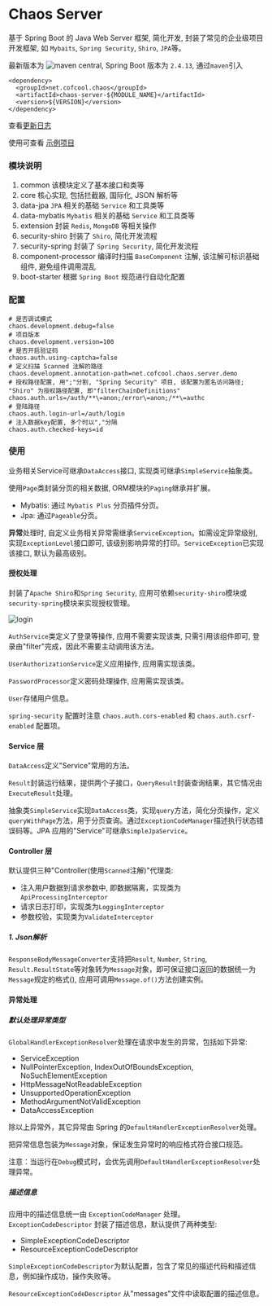 # Chaos Server

基于 Spring Boot 的 Java Web Server 框架, 简化开发, 封装了常见的企业级项目开发框架, 如 `Mybaits`, `Spring Security`, `Shiro`, `JPA`等。


最新版本为 ![maven central](https://img.shields.io/maven-central/v/net.cofcool.chaos/chaos-server.svg), Spring Boot 版本为 `2.4.13`, 通过`maven`引入

```
<dependency>
  <groupId>net.cofcool.chaos</groupId>
  <artifactId>chaos-server-${MODULE_NAME}</artifactId>
  <version>${VERSION}</version>
</dependency>
```

查看[更新日志](./CHANGELOG.md)

使用可查看 [示例项目](https://github.com/cofcool/chaos-server-demo.git)


### 模块说明

1. common 该模块定义了基本接口和类等
2. core 核心实现, 包括拦截器, 国际化, JSON 解析等
3. data-jpa `JPA` 相关的基础 `Service` 和工具类等
4. data-mybatis `Mybatis` 相关的基础 `Service` 和工具类等
5. extension 封装 `Redis`, `MongoDB` 等相关操作
6. security-shiro 封装了 `Shiro`, 简化开发流程
7. security-spring 封装了 `Spring Security`, 简化开发流程
8. component-processor 编译时扫描 `BaseComponent` 注解, 该注解可标识基础组件, 避免组件调用混乱
9. boot-starter 根据 `Spring Boot` 规范进行自动化配置

### 配置 

```properties
# 是否调试模式
chaos.development.debug=false
# 项目版本
chaos.development.version=100
# 是否开启验证码
chaos.auth.using-captcha=false
# 定义扫描 Scanned 注解的路径
chaos.development.annotation-path=net.cofcool.chaos.server.demo
# 授权路径配置, 用";"分割, "Spring Security" 项目, 该配置为匿名访问路径; "Shiro" 为授权路径配置, 即"filterChainDefinitions"
chaos.auth.urls=/auth/**\=anon;/error\=anon;/**\=authc
# 登陆路径
chaos.auth.login-url=/auth/login
# 注入数据key配置, 多个时以","分隔
chaos.auth.checked-keys=id
```

### 使用

业务相关Service可继承`DataAccess`接口, 实现类可继承`SimpleService`抽象类。


使用`Page`类封装分页的相关数据, ORM模块的`Paging`继承并扩展。

* Mybatis: 通过 `Mybatis Plus` 分页插件分页。
* Jpa: 通过`Pageable`分页。

**异常**处理时, 自定义业务相关异常需继承`ServiceException`。如需设定异常级别, 实现`ExceptionLevel`接口即可, 该级别影响异常的打印。`ServiceException`已实现该接口, 默认为最高级别。

#### 授权处理

封装了`Apache Shiro`和`Spring Security`, 应用可依赖`security-shiro`模块或`security-spring`模块来实现授权管理。

<img src="./docs/auth_login.svg" alt="login"/>

`AuthService`类定义了登录等操作, 应用不需要实现该类, 只需引用该组件即可, 登录由"filter"完成，因此不需要主动调用该方法。

`UserAuthorizationService`定义应用操作, 应用需实现该类。

`PasswordProcessor`定义密码处理操作, 应用需实现该类。

`User`存储用户信息。

`spring-security` 配置时注意 `chaos.auth.cors-enabled` 和 `chaos.auth.csrf-enabled` 配置项。

#### Service 层

`DataAccess`定义"Service"常用的方法。

`Result`封装运行结果，提供两个子接口，`QueryResult`封装查询结果，其它情况由`ExecuteResult`处理。

抽象类`SimpleService`实现`DataAccess`类，实现`query`方法，简化分页操作，定义`queryWithPage`方法，用于分页查询。通过`ExceptionCodeManager`描述执行状态错误码等。JPA 应用的"Service"可继承`SimpleJpaService`。

#### Controller 层

默认提供三种"Controller(使用`Scanned`注解)"代理类:

* 注入用户数据到请求参数中, 即数据隔离，实现类为`ApiProcessingInterceptor`
* 请求日志打印，实现类为`LoggingInterceptor`
* 参数校验，实现类为`ValidateInterceptor`

##### 1. Json解析

`ResponseBodyMessageConverter`支持把`Result`, `Number`, `String`, `Result.ResultState`等对象转为`Message`对象，即可保证接口返回的数据统一为`Message`规定的格式(), 应用可调用`Message.of()`方法创建实例。


#### 异常处理

##### 默认处理异常类型

`GlobalHandlerExceptionResolver`处理在请求中发生的异常，包括如下异常:

* ServiceException
* NullPointerException, IndexOutOfBoundsException,  NoSuchElementException
* HttpMessageNotReadableException
* UnsupportedOperationException
* MethodArgumentNotValidException
* DataAccessException

除以上异常外，其它异常由 Spring 的`DefaultHandlerExceptionResolver`处理。

把异常信息包装为`Message`对象，保证发生异常时的响应格式符合接口规范。

注意：当运行在`Debug`模式时，会优先调用`DefaultHandlerExceptionResolver`处理异常。

##### 描述信息

应用中的描述信息统一由 `ExceptionCodeManager` 处理。`ExceptionCodeDescriptor` 封装了描述信息，默认提供了两种类型:

* SimpleExceptionCodeDescriptor
* ResourceExceptionCodeDescriptor

`SimpleExceptionCodeDescriptor`为默认配置，包含了常见的描述代码和描述信息，例如操作成功，操作失败等。

`ResourceExceptionCodeDescriptor` 从"messages"文件中读取配置的描述信息。
 